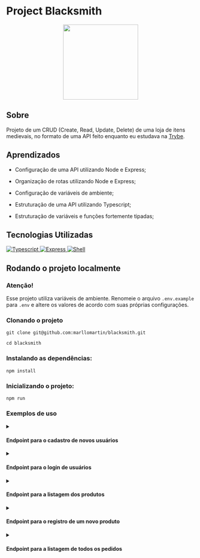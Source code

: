 
# Project Blacksmith

<div align="center">
<img src=https://i.imgur.com/3gfcAAM.png width="200px">
</div>

## Sobre
Projeto de um CRUD (Create, Read, Update, Delete) de uma loja de itens medievais, no formato de uma API feito
enquanto eu estudava na [Trybe](https://www.betrybe.com/).

## Aprendizados

  * Configuração de uma API utilizando Node e Express;
  
  * Organização de rotas utilizando Node e Express;

  * Configuração de variáveis de ambiente;

  * Estruturação de uma API utilizando Typescript;
  
  * Estruturação de variáveis e funções fortemente tipadas;


## Tecnologias Utilizadas

<a href="https://www.typescriptlang.org/">
<img 
     src="https://img.shields.io/badge/typescript-3178C6?style=for-the-badge&logo=typescript&logoColor=fff&logoWidth=20"
     alt="Typescript"
/>
</a>
<a href="https://expressjs.com/pt-br/">
<img
     src="https://img.shields.io/badge/express-90C53F?style=for-the-badge&logo=express&logoColor=fff&logoWidth=20"
     alt="Express"
/>   
</a>
<a href="https://pt.wikipedia.org/wiki/Shell_script">
<img 
    src="https://img.shields.io/badge/shell-64AB26?style=for-the-badge&logo=gnubash&logoColor=fff&logoWidth=20"
    alt="Shell"
/>
</a>
</div>

## Rodando o projeto localmente

### Atenção!
Esse projeto utiliza variáveis de ambiente. Renomeie o arquivo `.env.example` para `.env` e altere os valores de acordo com suas próprias configurações.

### Clonando o projeto
```
git clone git@github.com:marllomartin/blacksmith.git

cd blacksmith
```

### Instalando as dependências:
```
npm install
```
### Inicializando o projeto:
```
npm run
```
### Exemplos de uso

<details>
<summary><h4>Endpoint para o cadastro de novos usuários</h4></summary>
<p><b>POST</b> | http://localhost:3000/users</p>

body:
```json
{
  "username": "marllomartin",
  "classe": "Desenvolvedor",
  "level": 22,
  "password": "123voceleuoreadme"
}
```
response:
```json
{
  "token": "eyJhbGciOiJIUzI1NiIsInR5cCI6IkpXVCJ9.eyJkYXRhIjp7InVzZXJuYW1lIjoibWFybGxvbWFydGluIiwiY2xhc3NlIjoiRGVzZW52b2x2ZWRvciIsImxldmVsIjoxNSwicGFzc3dvcmQiOiJ2b2NlbGV1b3JlYWRtZSEifSwiaWF0IjoxNjU2NDI0ODUwLCJleHAiOjE2NTY0Mjg0NTB9.xLYN3tE4LrrtCZ7CEoml-aa_UKQs-zjDVYf1Z1xV8cQ"
}
```
</details>

<details>
<summary><h4>Endpoint para o login de usuários</h4></summary>
<p><b>POST</b> | http://localhost:3000/login</p>

body:
```json
{
  "username": "marllomartin",
  "password": "123voceleuoreadme"
}
```
response:
```json
{
  "token": "eyJhbGciOiJIUzI1NiIsInR5cCI6IkpXVCJ9.eyJkYXRhIjp7InVzZXJuYW1lIjoibWFybGxvbWFydGluIiwicGFzc3dvcmQiOiJ2b2NlbGV1b3JlYWRtZSEifSwiaWF0IjoxNjU2NDI1MTc3LCJleHAiOjE2NTY0Mjg3Nzd9.2kogI-3I2CQ2Fe_iP8KT5taNm4m4440gKEtPO9erHFY"
}
```
</details>

<details>
<summary><h4>Endpoint para a listagem dos produtos</h4></summary>
<p><b>GET</b> | http://localhost:3000/products</p>

response:
```json
[
  {
    "id": 1,
    "name": "Espada Simples",
    "amount": "10 peças de ouro",
    "orderId": null
  },
  {
    "id": 2,
    "name": "Escudo Desnecessariamente Grande",
    "amount": "20 peças de ouro",
    "orderId": 1
  },
  {
    "id": 3,
    "name": "Adaga de Aço Valírico",
    "amount": "5 peças de ouro",
    "orderId": 2
  },
  {
    "id": 4,
    "name": "Chave Misteriosa",
    "amount": "1 peça de ouro",
    "orderId": null
  },
  {
    "id": 5,
    "name": "Elixir da Restauração",
    "amount": "23 peças de ouro",
    "orderId": 3
  },
  {
    "id": 6,
    "name": "Espada Enferrujada",
    "amount": "2 peças de ouro",
    "orderId": null
  },
  {
    "id": 7,
    "name": "Bota de Couro",
    "amount": "12 peças de ouro",
    "orderId": null
  },
  {
    "id": 8,
    "name": "Engenhoca Aleatória",
    "amount": "15 peças de ouro",
    "orderId": 3
  },
  {
    "id": 9,
    "name": "Cajado do Crepúsculo",
    "amount": "55 peças de ouro",
    "orderId": null
  }
]
```
</details>

<details>
<summary><h4>Endpoint para o registro de um novo produto</h4></summary>
<p><b>POST</b> | http://localhost:3000/products</p>

body:
```json
{
  "name": "Espada Lendária",
  "amount": "3500 peças de ouro"
}
```
response:

```json
{
  "id": 10,
  "name": "Espada Lendária",
  "amount": "3560 peças de ouro",
  "orderId": null
}
```
</details>

<details>
<summary><h4>Endpoint para a listagem de todos os pedidos</h4></summary>
<p><b>GET</b> | http://localhost:3000/orders</p>

response:

```json
[
  {
    "id": 1,
    "userId": 1,
    "productsIds": [
      2
    ]
  },
  {
    "id": 3,
    "userId": 2,
    "productsIds": [
      5,
      8
    ]
  },
  {
    "id": 2,
    "userId": 3,
    "productsIds": [
      3
    ]
  }
]
```
</details>
